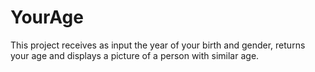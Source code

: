 # YourAge
This project receives as input the year of your birth and gender, returns your age and displays a picture of a person with similar age.
